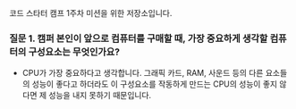 코드 스타터 캠프 1주차 미션을 위한 저장소입니다.

### 질문 1. 캠퍼 본인이 앞으로 컴퓨터를 구매할 때, 가장 중요하게 생각할 컴퓨터의 구성요소는 무엇인가요?
- CPU가 가장 중요하다고 생각합니다. 그래픽 카드, RAM, 사운드 등의 다른 요소들의 성능이 좋다고 하더라도 이 구성요소를 작동하게 만드는 CPU의 성능이 좋지 않다면 제 성능을 내지 못하기 때문입니다.

